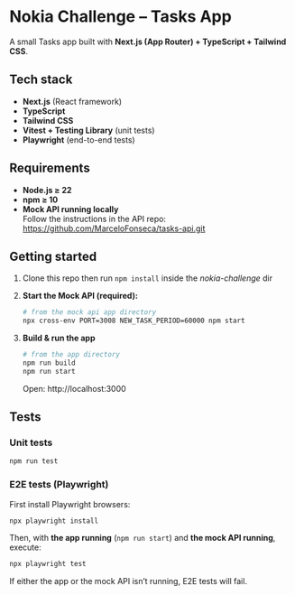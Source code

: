 # Nokia Challenge – Tasks App

A small Tasks app built with **Next.js (App Router) + TypeScript + Tailwind CSS**.

## Tech stack

- **Next.js** (React framework)
- **TypeScript**
- **Tailwind CSS**
- **Vitest + Testing Library** (unit tests)
- **Playwright** (end-to-end tests)

## Requirements

- **Node.js ≥ 22**
- **npm ≥ 10**
- **Mock API running locally**  
  Follow the instructions in the API repo:  
  https://github.com/MarceloFonseca/tasks-api.git

## Getting started

1.  Clone this repo then run `npm install` inside the *nokia-challenge* dir

2.  **Start the Mock API (required):**

    ```bash
    # from the mock api app directory
    npx cross-env PORT=3008 NEW_TASK_PERIOD=60000 npm start
    ```

3.  **Build & run the app**
    ```bash
    # from the app directory
    npm run build
    npm run start
    ```
    Open: http://localhost:3000

## Tests

### Unit tests

```bash
npm run test
```

### E2E tests (Playwright)

First install Playwright browsers:

```bash
npx playwright install
```

Then, with **the app running** (`npm run start`) and **the mock API running**, execute:

```bash
npx playwright test
```

If either the app or the mock API isn’t running, E2E tests will fail.

